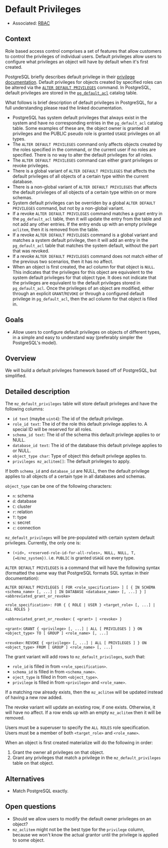 # Default Privileges

- Associated: [RBAC](20230216_role_based_access_control.md)

## Context

Role based access control comprises a set of features that allow customers to control the
privileges of individual users. Default privileges allow users to configure what privileges an
object will have by default when it's first created.

PostgreSQL briefly describes default privilege in
their [privilege documentation](https://www.postgresql.org/docs/15/ddl-priv.html). Default
privileges for objects created by specified roles can be altered via
the [`ALTER DEFAULT PRIVILEGES`](https://www.postgresql.org/docs/15/sql-alterdefaultprivileges.html)
command. In PostgreSQL, default privileges are stored in
the [`pg_default_acl`](https://www.postgresql.org/docs/15/catalog-pg-default-acl.html) catalog
table.

What follows is brief description of default privileges in PostgreSQL, for a full understanding
please read the linked documentation.

- PostgreSQL has system default privileges that always exist in the system and have no corresponding
  entries in the `pg_default_acl` catalog table. Some examples of these are, the object owner is
  granted all privileges and the PUBLIC pseudo role is granted `USAGE` privileges on all types.
- The `ALTER DEFAULT PRIVILEGES` command only affects objects created by the roles specified in the
  command, or the current user if no roles are specified. There is no way to alter the default
  privileges for all roles.
- The `ALTER DEFAULT PRIVILEGES` command can either grant privileges or revoke privileges.
- There is a global variant of `ALTER DEFAULT PRIVILEGES` that affects the default privileges of all
  objects of a certain type within the current database.
- There is a non-global variant of `ALTER DEFAULT PRIVILEGES` that affects the default privileges of
  all objects of a certain type within on or more schemas.
- System default privileges can be overriden by a global `ALTER DEFAULT PRIVILEGES` command, but not
  by a non-global variant.
- If a revoke `ALTER DEFAULT PRIVILEGES` command matches a grant entry in the `pg_default_acl`
  table, then it will update the entry from the table and not add any other entries. If the entry
  ends up with an empty privilege `aclitem`, then it is removed from the table.
- If a revoke `ALTER DEFAULT PRIVILEGES` command is a global variant and matches a system default
  privilege, then it will add an entry in the `pg_default_acl` table that matches the system
  default, without the part that was revoked.
- If a revoke `ALTER DEFAULT PRIVILEGES` command does not match either of the previous two
  scenarios, then it has no affect.
- When an object is first created, the acl column for that object is `NULL`. This indicates that the
  privileges for this object are equivalent to the system default privileges for that object type.
  It does not indicate that the privileges are equivalent to the default privileges stored
  in `pg_default_acl`. Once the privileges of an object are modified, either through an
  explicit `GRANT`/`REVOKE` or through a configured default privilege in `pg_default_acl`, then the
  acl column for that object is filled in.

## Goals

- Allow users to configure default privileges on objects of different types, in a simple and easy to
  understand way (preferably simpler the PostgreSQL's model).

## Overview

We will build a default privileges framework based off of PostgreSQL, but simplified.

## Detailed description

The `mz_default_privileges` table will store default privileges and have the following columns:

- `id text` (maybe `uint4`): The id of the default privilege.
- `role_id text`: The id of the role this default privilege applies to. A special ID will be
  reserved for all roles.
- `schema_id text`: The id of the schema this default privilege applies to or NULL.
- `database_id text`: The id of the database this default privilege applies to or NULL.
- `object_type char`: Type of object this default privilege applies to.
- `privileges mz_aclitem[]`: The default privileges to apply.

If both `schema_id` and `database_id` are NULL, then the default privilege applies to all objects of
a certain type in all databases and schemas.

`object_type` can be one of the following characters:

- `n`: schema
- `d`: database
- `C`: cluster
- `r`: relation
- `T`: type
- `s`: secret
- `c`: connection

`mz_default_privileges` will be pre-populated with certain system default privileges. Currently, the
only one is:

- `(<id>, <reserved-role-id-for-all-roles>, NULL, NULL, T, {=U/mz_system})`. i.e. `PUBLIC` is
  granted `USAGE` on every type.

`ALTER DEFAULT PRIVILEGES` is a command that will have the following syntax (formatted the same way
that PostgreSQL formats SQL syntax in their documentation):

`ALTER DEFAULT PRIVILEGES [ FOR <role_specification> ] [ { IN SCHEMA <schema_name> [, ...] | IN DATABASE <database_name> [, ...] } ] <abbreviated_grant_or_revoke>`

`<role_specification>: FOR { { ROLE | USER } <target_role> [, ...] | ALL ROLES }`

`<abbreviated_grant_or_revoke>`: `{ <grant> | <revoke> }`

`<grant>`: `GRANT { <privilege> [, ...] | ALL [ PRIVILEGES ] } ON <object_type> TO [ GROUP ] <role_name> [, ...]`

`<revoke>`: `REVOKE { <privilege> [, ...] | ALL [ PRIVILEGES ] } ON <object_type> FROM [ GROUP ] <role_name> [, ...]`

The grant variant will add rows to `mz_default_privileges`, such that:

- `role_id` is filled in from `<role_specification>`.
- `schema_id` is filled in from `<schema_name>`.
- `oject_type` is filled in from `<object_type>`.
- `privilege` is filled in from `<privilege>` and `<role_name>`.

If a matching row already exists, then the `mz_aclitem` will be updated instead of having a new row
added.

The revoke variant will update an existing row, if one exists. Otherwise, it will have no affect. If
a row ends up with an empty `mz_aclitem` then it will be removed.

Users must be a superuser to specify the `ALL ROLES` role specification. Users must be a member of
both `<target_role>` and `<role_name>`.

When an object is first created materialize will do the following in order:

1. Grant the owner all privileges on that object.
2. Grant any privileges that match a privilege in the `mz_default_privileges` table on that object.

## Alternatives

- Match PostgreSQL exactly.

## Open questions

- Should we allow users to modify the default owner privileges on an object?
- `mz_aclitem` might not be the best type for the `privilege` column, because we won't know the
  actual grantor until the privilege is applied to some object.